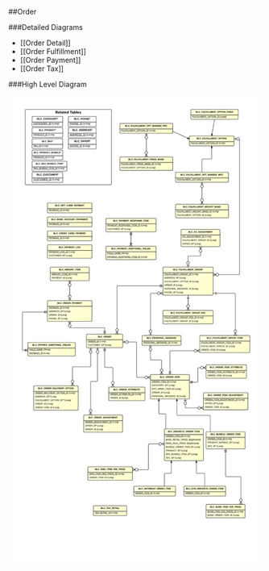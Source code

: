 ##Order

###Detailed Diagrams
- [[Order Detail]]
- [[Order Fulfillment]]
- [[Order Payment]]
- [[Order Tax]]

###High Level Diagram

![Order High Level](images/dataModel/OrderHighLevelERD.png)